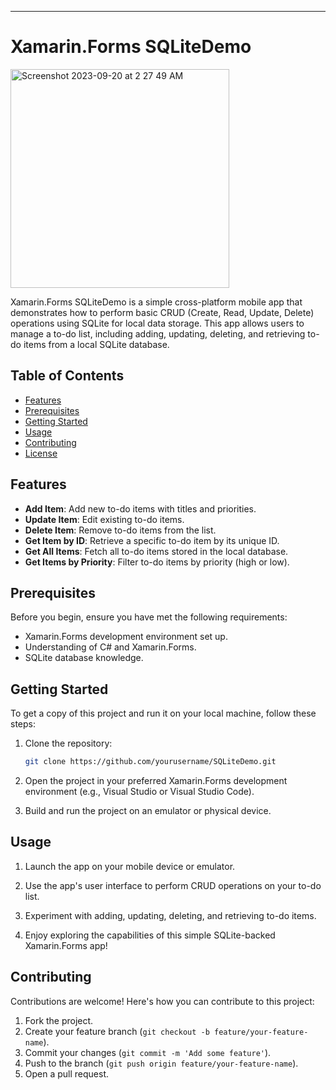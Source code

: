 
---

# Xamarin.Forms SQLiteDemo

<img width="350" alt="Screenshot 2023-09-20 at 2 27 49 AM" src="https://github.com/darpanITadept/SQLite_Xamarin/assets/112990024/d960a549-dedf-412c-aa7d-9cba996af38f">

Xamarin.Forms SQLiteDemo is a simple cross-platform mobile app that demonstrates how to perform basic CRUD (Create, Read, Update, Delete) operations using SQLite for local data storage. This app allows users to manage a to-do list, including adding, updating, deleting, and retrieving to-do items from a local SQLite database.

## Table of Contents

- [Features](#features)
- [Prerequisites](#prerequisites)
- [Getting Started](#getting-started)
- [Usage](#usage)
- [Contributing](#contributing)
- [License](#license)

## Features

- **Add Item**: Add new to-do items with titles and priorities.
- **Update Item**: Edit existing to-do items.
- **Delete Item**: Remove to-do items from the list.
- **Get Item by ID**: Retrieve a specific to-do item by its unique ID.
- **Get All Items**: Fetch all to-do items stored in the local database.
- **Get Items by Priority**: Filter to-do items by priority (high or low).

## Prerequisites

Before you begin, ensure you have met the following requirements:

- Xamarin.Forms development environment set up.
- Understanding of C# and Xamarin.Forms.
- SQLite database knowledge.

## Getting Started

To get a copy of this project and run it on your local machine, follow these steps:

1. Clone the repository:

   ```bash
   git clone https://github.com/yourusername/SQLiteDemo.git
   ```

2. Open the project in your preferred Xamarin.Forms development environment (e.g., Visual Studio or Visual Studio Code).

3. Build and run the project on an emulator or physical device.

## Usage

1. Launch the app on your mobile device or emulator.

2. Use the app's user interface to perform CRUD operations on your to-do list.

3. Experiment with adding, updating, deleting, and retrieving to-do items.

4. Enjoy exploring the capabilities of this simple SQLite-backed Xamarin.Forms app!

## Contributing

Contributions are welcome! Here's how you can contribute to this project:

1. Fork the project.
2. Create your feature branch (`git checkout -b feature/your-feature-name`).
3. Commit your changes (`git commit -m 'Add some feature'`).
4. Push to the branch (`git push origin feature/your-feature-name`).
5. Open a pull request.

